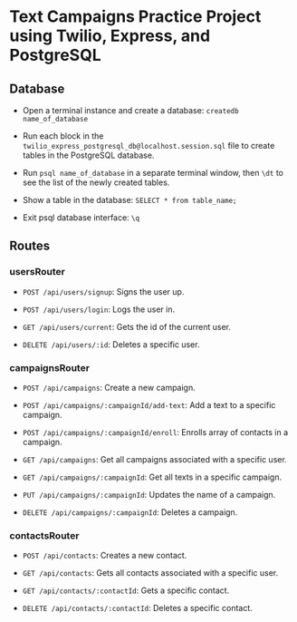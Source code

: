 # Text Campaigns Practice Project using Twilio, Express, and PostgreSQL

## Database

- Open a terminal instance and create a database: `createdb name_of_database`

- Run each block in the `twilio_express_postgresql_db@localhost.session.sql` file to create tables in the PostgreSQL database.

- Run `psql name_of_database` in a separate terminal window, then `\dt` to see the list of the newly created tables.

- Show a table in the database: `SELECT * from table_name;`

- Exit psql database interface: `\q`

## Routes

### usersRouter

- `POST /api/users/signup`: Signs the user up.

- `POST /api/users/login`: Logs the user in.

- `GET /api/users/current`: Gets the id of the current user.

- `DELETE /api/users/:id`: Deletes a specific user.

### campaignsRouter

- `POST /api/campaigns`: Create a new campaign.

- `POST /api/campaigns/:campaignId/add-text`: Add a text to a specific campaign.

- `POST /api/campaigns/:campaignId/enroll`: Enrolls array of contacts in a campaign.

- `GET /api/campaigns`: Get all campaigns associated with a specific user.

- `GET /api/campaigns/:campaignId`: Get all texts in a specific campaign.

- `PUT /api/campaigns/:campaignId`: Updates the name of a campaign.

- `DELETE /api/campaigns/:campaignId`: Deletes a campaign.

### contactsRouter

- `POST /api/contacts`: Creates a new contact.

- `GET /api/contacts`: Gets all contacts associated with a specific user.

- `GET /api/contacts/:contactId`: Gets a specific contact.

- `DELETE /api/contacts/:contactId`: Deletes a specific contact.
